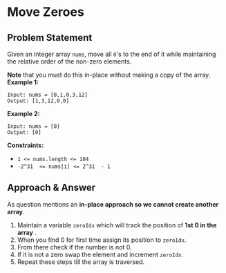 # Move Zeroes
## Problem Statement

Given an integer array  `nums`, move all  `0`'s to the end of it while maintaining the relative order of the non-zero elements.

**Note**  that you must do this in-place without making a copy of the array.
**Example 1:**
```
Input: nums = [0,1,0,3,12]
Output: [1,3,12,0,0]
```

**Example 2:**
```
Input: nums = [0]
Output: [0]
```

**Constraints:**

-    `1 <= nums.length <= 104`
-   `-2^31  <= nums[i] <= 2^31  - 1`

## Approach & Answer
As question mentions an **in-place approach so we cannot create another array**.

1. Maintain a variable `zeroIdx` which will track the position of **1st 0 in the array** .
2. When you find 0 for first time assign its position to `zeroIdx`.
3. From there check if the number is not 0.
4. If it is not a zero swap the element and increment `zeroIdx`.
5. Repeat these steps till the array is traversed.
